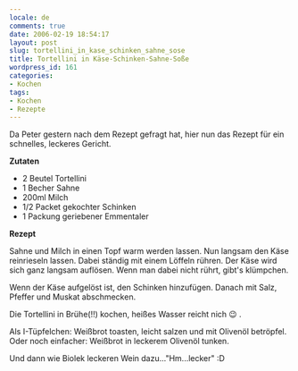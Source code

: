 ```yaml
---
locale: de
comments: true
date: 2006-02-19 18:54:17
layout: post
slug: tortellini_in_kase_schinken_sahne_sose
title: Tortellini in Käse-Schinken-Sahne-Soße
wordpress_id: 161
categories:
- Kochen
tags:
- Kochen
- Rezepte
---
```


Da Peter gestern nach dem Rezept gefragt hat, hier nun das Rezept für ein
schnelles, leckeres Gericht.

**Zutaten**

* 2 Beutel Tortellini
* 1 Becher Sahne
* 200ml Milch
* 1/2 Packet gekochter Schinken
* 1 Packung geriebener Emmentaler

**Rezept**

Sahne und Milch in einen Topf warm werden lassen. Nun langsam den Käse
reinrieseln lassen. Dabei ständig mit einem Löffeln rühren. Der Käse wird sich
ganz langsam auflösen. Wenn man dabei nicht rührt, gibt's klümpchen.

Wenn der Käse aufgelöst ist, den Schinken hinzufügen. Danach mit Salz, Pfeffer
und Muskat abschmecken.

Die Tortellini in Brühe(!!) kochen, heißes Wasser reicht nich :wink: . 

Als I-Tüpfelchen: Weißbrot toasten, leicht salzen und mit Olivenöl betröpfel.
Oder noch einfacher: Weißbrot in leckerem Olivenöl tunken.

Und dann wie Biolek leckeren Wein dazu..."Hm...lecker" :D
